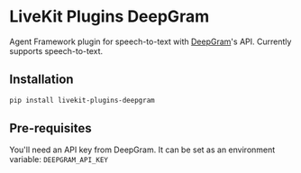 # LiveKit Plugins DeepGram

Agent Framework plugin for speech-to-text with [DeepGram](https://deepgram.com/)'s API. Currently supports speech-to-text.

## Installation

```bash
pip install livekit-plugins-deepgram
```

## Pre-requisites

You'll need an API key from DeepGram. It can be set as an environment variable: `DEEPGRAM_API_KEY`
